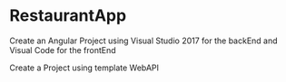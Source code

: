 # RestaurantApp


Create an Angular Project using Visual Studio 2017 for the backEnd and Visual Code for the frontEnd

Create a Project using template WebAPI
